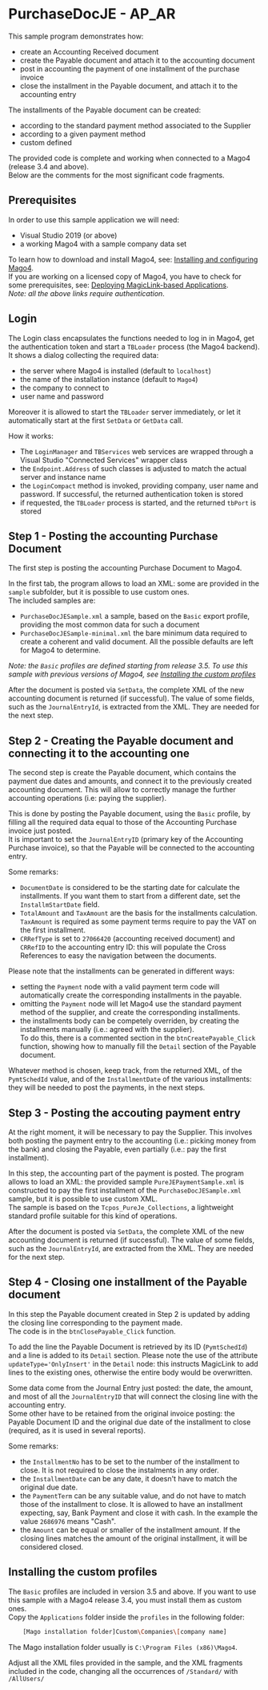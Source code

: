 # PurchaseDocJE - AP_AR
This sample program demonstrates how:
* create an Accounting Received document
* create the Payable document and attach it to the accounting document
* post in accounting the payment of one installment of the purchase invoice
* close the installment in the Payable document, and attach it to the accounting entry

The installments of the Payable document can be created:
* according to the standard payment method associated to the Supplier
* according to a given payment method 
* custom defined

The provided code is complete and working when connected to a Mago4 (release 3.4 and above).  
Below are the comments for the most significant code fragments.

## Prerequisites

In order to use this sample application we will need:
* Visual Studio 2019 (or above)
* a working Mago4 with a sample company data set

To learn how to download and install Mago4, see: [Installing and configuring Mago4](http://www.microarea.it/MicroareaHelpCenter/RefGuide-M4-ERP-InstallationGuide.ashx).  
If you are working on a licensed copy of Mago4, you have to check for some prerequisites, see: [Deploying MagicLink-based Applications](http://www.microarea.it/MicroareaHelpCenter/RefGuide-Extensions-TBMagicPlatform-DeployingMagicLinkApplications.ashx).  
_Note: all the above links require authentication_.

## Login
The Login class encapsulates the functions needed to log in in Mago4, get the authentication token and start a ``TBLoader`` process (the Mago4 backend).  
It shows a dialog collecting the required data:
* the server where Mago4 is installed (default to ``localhost``)
* the name of the installation instance (default to ``Mago4``)
* the company to connect to
* user name and password

Moreover it is allowed to start the ``TBLoader`` server immediately, or let it automatically start at the first ``SetData`` or ``GetData`` call.

How it works:
* The ``LoginManager`` and ``TBServices`` web services are wrapped through a Visual Studio "Connected Services" wrapper class
* the ``Endpoint.Address`` of such classes is adjusted to match the actual server and instance name
* the ``LoginCompact`` method is invoked, providing company, user name and password. If successful, the returned authentication token is stored
* if requested, the ``TBLoader`` process is started, and the returned ``tbPort`` is stored

## Step 1 - Posting the accounting Purchase Document 
The first step is posting the accounting Purchase Document to Mago4.

In the first tab, the program allows to load an XML: some are provided in the ``sample`` subfolder, but it is possible to use custom ones.  
The included samples are:
* ``PurchaseDocJESample.xml`` a sample, based on the ``Basic`` export profile, providing the most common data for such a document
* ``PurchaseDocJESample-minimal.xml`` the bare minimum data required to create a coherent and valid document. All the possible defaults are left for Mago4 to determine.

*Note: the `Basic` profiles are defined starting from release 3.5. To use this sample with previous versions of Mago4, see [Installing the custom profiles](#installing-the-custom-profiles)*

After the document is posted via ``SetData``, the complete XML of the new accounting document is returned (if successful). The value of some fields, such as the ``JournalEntryId``, is extracted from the XML. They are needed for the next step.

## Step 2 - Creating the Payable document and connecting it to the accounting one
The second step is create the Payable document, which contains the payment due dates and amounts, and connect it to the previously created accounting document. This will allow to correctly manage the further accounting operations (i.e: paying the supplier).

This is done by posting the Payable document, using the ``Basic`` profile, by filling all the required data equal to those of the Accounting Purchase invoice just posted.  
It is important to set the ``JournalEntryID`` (primary key of the Accounting Purchase invoice), so that the Payable will be connected to the accounting entry.

Some remarks:
* ``DocumentDate`` is considered to be the starting date for calculate the installments. If you want them to start from a different date, set the ``InstallmStartDate`` field.
* ``TotalAmount`` and ``TaxAmount`` are the basis for the installments calculation. ``TaxAmount`` is required as some payment terms require to pay the VAT on the first installment. 
* ``CRRefType`` is set to ``27066420`` (accounting received document) and ``CRRefID`` to the accounting entry ID: this will populate the Cross References to easy the navigation between the documents.

Please note that the installments can be generated in different ways:
* setting the ``Payment`` node with a valid payment term code will automatically create the corresponding installments in the payable. 
* omitting the ``Payment`` node will let Mago4 use the standard payment method of the supplier, and create the corresponding installments.
* the installments body can be competely overriden, by creating the installments manually (i.e.: agreed with the supplier).  
To do this, there is a commented section in the ``btnCreatePayable_Click`` function, showing how to manually fill the ``Detail`` section of the Payable document.

Whatever method is chosen, keep track, from the returned XML, of the ``PymtSchedId`` value, and of the ``InstallmentDate`` of the various installments: they will be needed to post the payments, in the next steps.

## Step 3 - Posting the accouting payment entry
At the right moment, it will be necessary to pay the Supplier. This involves both posting the payment entry to the accounting (i.e.: picking money from the bank) and closing the Payable, even partially (i.e.: pay the first installment).

In this step, the accounting part of the payment is posted. The program allows to load an XML: the provided sample ``PureJEPaymentSample.xml`` is constructed to pay the first installment of the ``PurchaseDocJESample.xml`` sample, but it is possible to use custom XML.  
The sample is based on the ``Tcpos_PureJe_Collections``, a lightweight standard profile suitable for this kind of operations.

After the document is posted via ``SetData``, the complete XML of the new accounting document is returned (if successful). The value of some fields, such as the ``JournalEntryId``, are extracted from the XML. They are needed for the next step.

## Step 4 - Closing one installment of the Payable document
In this step the Payable document created in Step 2 is updated by adding the closing line corresponding to the payment made.  
The code is in the ``btnClosePayable_Click`` function.

To add the line the Payable Document is retrieved by its ID (``PymtSchedId``) and a line is added to its ``Detail`` section. Please note the use of the attribute ``updateType='OnlyInsert'`` in the ``Detail`` node: this instructs MagicLink to add lines to the existing ones, otherwise the entire body would be overwritten.

Some data come from the Journal Entry just posted: the date, the amount, and most of all the ``JournalEntryID`` that will connect the closing line with the accounting entry.  
Some other have to be retained from the original invoice posting: the Payable Document ID and the original due date of the installment to close (required, as it is used in several reports).

Some remarks:
* the ``InstallmentNo`` has to be set to the number of the installment to close. It is not required to close the instalments in any order.
* the ``InstallmentDate`` can be any date, it doesn't have to match the original due date.
* the ``PaymentTerm`` can be any suitable value, and do not have to match those of the installment to close. It is allowed to have an installment expecting, say, Bank Payment and close it with cash. In the example the value ``2686976`` means "Cash".
* the ``Amount`` can be equal or smaller of the installment amount. If the closing lines matches the amount of the original installment, it will be considered closed. 

## Installing the custom profiles
The `Basic` profiles are included in version 3.5 and above. If you want to use this sample with a Mago4 release 3.4, you must install them as custom ones.    
Copy the ``Applications`` folder inside the ``profiles`` in the following folder:
```sh
    [Mago installation folder]Custom\Companies\[company name] 
```
The Mago installation folder usually is ``C:\Program Files (x86)\Mago4``.

Adjust all the XML files provided in the sample, and the XML fragments included in the code, changing all the occurrences of ``/Standard/`` with ``/AllUsers/``
